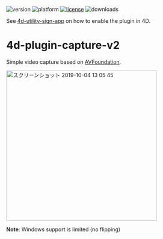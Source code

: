 ![version](https://img.shields.io/badge/version-19%2B-5682DF)
![platform](https://img.shields.io/static/v1?label=platform&message=mac-intel%20|%20mac-arm%20|%20win-64&color=blue)
[![license](https://img.shields.io/github/license/miyako/4d-plugin-capture-v2)](LICENSE)
![downloads](https://img.shields.io/github/downloads/miyako/4d-plugin-capture-v2/total)

See [4d-utility-sign-app](https://github.com/miyako/4d-utility-sign-app) on how to enable the plugin in 4D.

# 4d-plugin-capture-v2
Simple video capture based on [AVFoundation](https://developer.apple.com/av-foundation/).

<img width="400" alt="スクリーンショット 2019-10-04 13 05 45" src="https://user-images.githubusercontent.com/1725068/66180370-be692700-e6a7-11e9-942e-dbaeb5399afb.png">

**Note**: Windows support is limited (no flipping)
